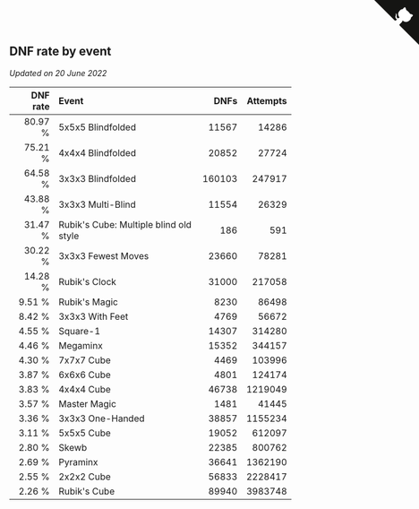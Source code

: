 ## DNF rate by event

*Updated on 20 June 2022*

| DNF rate | Event | DNFs | Attempts |
| ---: | :--- | ---: | ---: |
| 80.97 % | 5x5x5 Blindfolded | 11567 | 14286 |
| 75.21 % | 4x4x4 Blindfolded | 20852 | 27724 |
| 64.58 % | 3x3x3 Blindfolded | 160103 | 247917 |
| 43.88 % | 3x3x3 Multi-Blind | 11554 | 26329 |
| 31.47 % | Rubik's Cube: Multiple blind old style | 186 | 591 |
| 30.22 % | 3x3x3 Fewest Moves | 23660 | 78281 |
| 14.28 % | Rubik's Clock | 31000 | 217058 |
| 9.51 % | Rubik's Magic | 8230 | 86498 |
| 8.42 % | 3x3x3 With Feet | 4769 | 56672 |
| 4.55 % | Square-1 | 14307 | 314280 |
| 4.46 % | Megaminx | 15352 | 344157 |
| 4.30 % | 7x7x7 Cube | 4469 | 103996 |
| 3.87 % | 6x6x6 Cube | 4801 | 124174 |
| 3.83 % | 4x4x4 Cube | 46738 | 1219049 |
| 3.57 % | Master Magic | 1481 | 41445 |
| 3.36 % | 3x3x3 One-Handed | 38857 | 1155234 |
| 3.11 % | 5x5x5 Cube | 19052 | 612097 |
| 2.80 % | Skewb | 22385 | 800762 |
| 2.69 % | Pyraminx | 36641 | 1362190 |
| 2.55 % | 2x2x2 Cube | 56833 | 2228417 |
| 2.26 % | Rubik's Cube | 89940 | 3983748 |


<a href="https://github.com/JustinTimeCuber/wca_statistics" class="github-corner" aria-label="View source on Github"><svg width="80" height="80" viewBox="0 0 250 250" style="fill:#151513; color:#fff; position: absolute; top: 0; border: 0; right: 0;" aria-hidden="true"><path d="M0,0 L115,115 L130,115 L142,142 L250,250 L250,0 Z"></path><path d="M128.3,109.0 C113.8,99.7 119.0,89.6 119.0,89.6 C122.0,82.7 120.5,78.6 120.5,78.6 C119.2,72.0 123.4,76.3 123.4,76.3 C127.3,80.9 125.5,87.3 125.5,87.3 C122.9,97.6 130.6,101.9 134.4,103.2" fill="currentColor" style="transform-origin: 130px 106px;" class="octo-arm"></path><path d="M115.0,115.0 C114.9,115.1 118.7,116.5 119.8,115.4 L133.7,101.6 C136.9,99.2 139.9,98.4 142.2,98.6 C133.8,88.0 127.5,74.4 143.8,58.0 C148.5,53.4 154.0,51.2 159.7,51.0 C160.3,49.4 163.2,43.6 171.4,40.1 C171.4,40.1 176.1,42.5 178.8,56.2 C183.1,58.6 187.2,61.8 190.9,65.4 C194.5,69.0 197.7,73.2 200.1,77.6 C213.8,80.2 216.3,84.9 216.3,84.9 C212.7,93.1 206.9,96.0 205.4,96.6 C205.1,102.4 203.0,107.8 198.3,112.5 C181.9,128.9 168.3,122.5 157.7,114.1 C157.9,116.9 156.7,120.9 152.7,124.9 L141.0,136.5 C139.8,137.7 141.6,141.9 141.8,141.8 Z" fill="currentColor" class="octo-body"></path></svg></a><style>.github-corner:hover .octo-arm{animation:octocat-wave 560ms ease-in-out}@keyframes octocat-wave{0%,100%{transform:rotate(0)}20%,60%{transform:rotate(-25deg)}40%,80%{transform:rotate(10deg)}}@media (max-width:500px){.github-corner:hover .octo-arm{animation:none}.github-corner .octo-arm{animation:octocat-wave 560ms ease-in-out}}</style>
